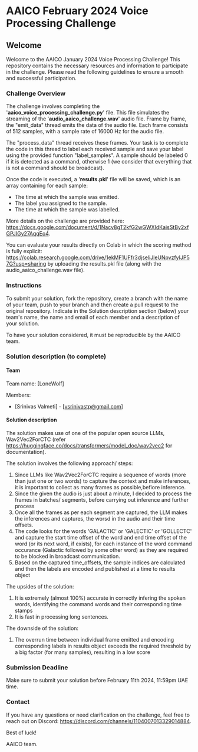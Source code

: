 # AAICO February 2024 Voice Processing Challenge

## Welcome

Welcome to the AAICO January 2024 Voice Processing Challenge! This repository contains the necessary resources and information to participate in the challenge. Please read the following guidelines to ensure a smooth and successful participation.

### Challenge Overview

The challenge involves completing the '**aaico_voice_processing_challenge.py**' file. This file simulates the streaming of the '**audio_aaico_challenge.wav**' audio file. Frame by frame, the "emit_data" thread emits the data of the audio file. Each frame consists of 512 samples, with a sample rate of 16000 Hz for the audio file.

The "process_data" thread receives these frames. Your task is to complete the code in this thread to label each received sample and save your label using the provided function "label_samples". A sample should be labeled 0 if it is detected as a command, otherwise 1 (we consider that everything that is not a command should be broadcast).

Once the code is executed, a '**results.pkl**' file will be saved, which is an array containing for each sample:

- The time at which the sample was emitted.
- The label you assigned to the sample.
- The time at which the sample was labelled.

More details on the challenge are provided here: https://docs.google.com/document/d/1Nacv8gT2kfG2wGWXIdKaisStBy2xfGPJIGy27AqqEo4.

You can evaluate your results directly on Colab in which the scoring method is fully explicit: https://colab.research.google.com/drive/1ekMF1UFfr3djseliJleUNpvzfyIJP57G?usp=sharing by uploading the results.pkl file (along with the audio_aaico_challenge.wav file).

### Instructions

To submit your solution, fork the repository, create a branch with the name of your team, push to your branch and then create a pull request to the original repository. Indicate in the Solution description section (below) your team's name, the name and email of each member and a description of your solution.

To have your solution considered, it must be reproducible by the AAICO team.

### Solution description (to complete)

#### Team

Team name: [LoneWolf]

Members:

- [Srinivas Valmeti] - [vsrinivastp@gmail.com]

#### Solution description

The solution makes use of one of the popular open source LLMs, Wav2Vec2ForCTC (refer https://huggingface.co/docs/transformers/model_doc/wav2vec2 for documentation).

The solution involves the following approach/ steps:
1. Since LLMs like Wav2Vec2ForCTC require a sequence of words (more than just one or two words) to capture the context and make inferences, it is important to collect as many frames as possible,befiore inference.
2. Since the given the audio is just about a minute, I decided to process the frames in batches/ segments, before carrying out inference and further process
3. Once all the frames as per each segment are captured, the LLM makes the inferences and captures, the worsd in the audio and their time offsets.
4. The code looks for the words 'GALACTIC' or 'GALECTIC' or 'GOLLECTC' and capture the start time offset of the word and end time offset of the word (or its next word, if exists), for each instance of the word command occurance (Galactic followed by some other word) as they are required to be blocked in broadcast communication.
5. Based on the captured time_offsets, the sample indices are calculated and then the labels are encoded and published at a time to results object

The upsides of the solution:
1. It is extremely (almost 100%) accurate in correctly infering the spoken words, identifying the command words and their  corresponding time stamps
2. It is fast in processing long sentences.

The downside of the solution:
 1. The overrun time between individual frame emitted and encoding corresponding labels in results object exceeds the required threshold by a big factor (for many samples), resulting in a low score

### Submission Deadline

Make sure to submit your solution before February 11th 2024, 11:59pm UAE time.

### Contact

If you have any questions or need clarification on the challenge, feel free to reach out on Discord: https://discord.com/channels/1104007013329014884.

Best of luck!

AAICO team.
